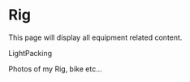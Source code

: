 # Rig

This page will display all equipment related content.

LightPacking

Photos of my Rig, bike etc...


